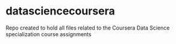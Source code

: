 # datasciencecoursera
Repo created to hold all files related to the Coursera Data Science specialization course assignments
